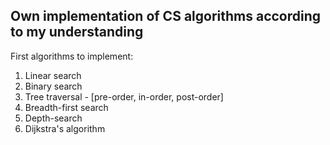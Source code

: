 ## Own implementation of CS algorithms according to my understanding

First algorithms to implement:
1. Linear search
2. Binary search
3. Tree traversal - [pre-order, in-order, post-order]
4. Breadth-first search
5. Depth-search
6. Dijkstra's algorithm
